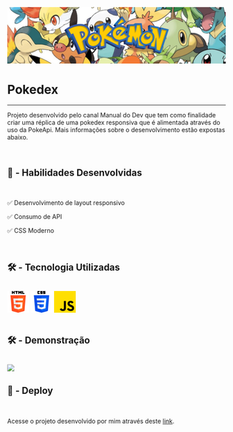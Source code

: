 <img src="./img/capa.jpg">
<h1 class="titulo">Pokedex</h1>
<hr>
<p class="texto">Projeto desenvolvido pelo canal Manual do Dev que tem como finalidade criar uma réplica de uma pokedex responsiva que é alimentada através do uso da PokeApi. Mais informações sobre o desenvolvimento estão expostas abaixo.</p>
<br>
<h2 class="subtit">👷‍ - Habilidades Desenvolvidas</h2>
<br>
<p class="texto">✅ Desenvolvimento de layout responsivo</p>
<p class="texto">✅ Consumo de API</p>
<p class="texto">✅ CSS Moderno</p>
<br>
<h2 class="subtit">🛠 - Tecnologia Utilizadas</h2>
<br>
<div class="alinhamento">
    <img src="./img/html-5.png" alt="" style="width: 50px">
    <img src="./img/css-3.png" alt="" style="width: 50px">
    <img src="./img/js.png" alt="" style="width: 50px">
</div>
<br>
<h2 class="subtit">🛠 - Demonstração</h2>
<br>
<img src="./img/demonstracao.gif">
<br>
<h2 class="subtit">🔗 - Deploy</h2>
<br>
<p class="texto">Acesse o projeto desenvolvido por mim através deste <a href="https://antlacerda.github.io/Pokedex.github.io/">link</a>.</p>
